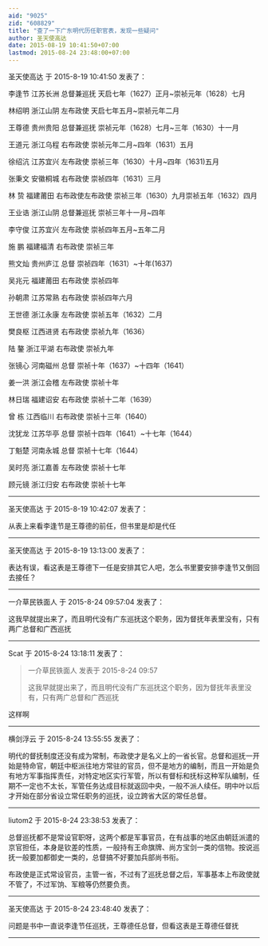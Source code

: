 ```yaml
---
aid: "9025"
zid: "608829"
title: "查了一下广东明代历任职官表，发现一些疑问"
author: 圣天使高达
date: 2015-08-19 10:41:50+07:00
lastmod: 2015-08-24 23:48:00+07:00
---
```


圣天使高达 于 2015-8-19 10:41:50 发表了：

李逢节 江苏长洲 总督兼巡抚 天启七年（1627）正月~崇祯元年（1628）七月

林绍明 浙江山阴 左布政使 天启七年五月~崇祯元年二月

王尊德 贵州贵阳 总督兼巡抚 崇祯元年（1628）七月~三年（1630）十一月

王道元 浙江乌程 右布政使 崇祯元年二月~四年（1631）五月

徐绍沆 江苏宜兴 左布政使 崇祯三年（1630）十月~四年（1631)五月

张秉文 安徽桐城 右布政使 崇祯四年（1631）三月

林 贽 福建莆田 右布政使左布政使 崇祯三年（1630）九月崇祯五年（1632）四月

王业诰 浙江山阴 总督兼巡抚 崇祯三年十一月~四年

李守俊 江苏宜兴 左布政使 崇祯四年五月~五年二月

施 鹏 福建福清 右布政使 崇祯三年

熊文灿 贵州庐江 总督 崇祯四年（1631）~十年(1637)

吴兆元 福建莆田 右布政使 崇祯四年

孙朝肃 江苏常熟 右布政使 崇祯四年六月

王世德 浙江永康 左布政使 崇祯五年（1632）二月

樊良枢 江西进贤 右布政使 崇祯九年（1636）

陆 鏊 浙江平湖 右布政使 崇祯九年

张镜心 河南磁州 总督 崇祯十年（1637）~十四年（1641）

姜一洪 浙江会稽 左布政使 崇祯十年

林日瑞 福建诏安 右布政使 崇祯十二年（1639）

曾 栋 江西临川 右布政使 崇祯十三年（1640）

沈犹龙 江苏华亭 总督 崇祯十四年（1641）~十七年（1644）

丁魁楚 河南永城 总督 崇祯十七年（1644）

吴时亮 浙江嘉善 左布政使 崇祯十七年

顾元镜 浙江归安 右布政使 崇祯十七年

---

圣天使高达 于 2015-8-19 10:42:07 发表了：

从表上来看李逢节是王尊德的前任，但书里是却是代任

---

圣天使高达 于 2015-8-19 13:13:00 发表了：

表达有误，看这表是王尊德下一任是安排其它人吧，怎么书里要安排李逢节又倒回去接任？

---

一介草民铁面人 于 2015-8-24 09:57:04 发表了：

这我早就提出来了，而且明代没有广东巡抚这个职务，因为督抚年表里没有，只有两广总督和广西巡抚

---

Scat 于 2015-8-24 13:18:11 发表了：

> 一介草民铁面人 发表于 2015-8-24 09:57
>
> 这我早就提出来了，而且明代没有广东巡抚这个职务，因为督抚年表里没有，只有两广总督和广西巡抚

这样啊

---

横剑浮云 于 2015-8-24 13:55:55 发表了：

明代的督抚制度还没有成为常制，布政使才是名义上的一省长官。总督和巡抚一开始是特命官，朝廷中枢派往地方常驻的官员，但不是地方的编制，而且一开始是负有地方军事指挥责任，对特定地区实行军管，所以有督标和抚标这种军队编制，任期不一定也不太长，军管任务达成目标就返回中央，一般不派人续任。明中叶以后才开始在部分省设立常任职务的巡抚，设立跨省大区的常任总督。

---

liutom2 于 2015-8-24 23:38:53 发表了：

总督巡抚都不是常设官职呀，这两个都是军事官员，在有战事的地区由朝廷派遣的京官担任，本身是钦差的性质，一般持有王命旗牌、尚方宝剑一类的信物。按说巡抚一般要加都御史一类的，总督搞不好要加兵部尚书衔。

布政使是正式常设官员，主管一省，不过有了巡抚总督之后，军事基本上布政使就不管了，不过军饷、军粮等仍然要负责。

---

圣天使高达 于 2015-8-24 23:48:40 发表了：

问题是书中一直说李逢节任巡抚，王尊德任总督，但看这表是王尊德任督抚

---
